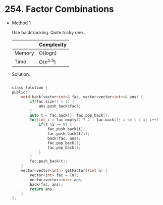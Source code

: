 # 254. Factor Combinations  
- Method 1

    Use backtracking. Quite tricky one...

    | |   Complexity  |
    | ----------- | ----------- | 
    |  Memory     | O(logn) | 
    |      Time       |  O($n^{1.5}$) | 


    Solution:

    ``` h

    class Solution {
    public:
        void back(vector<int>& fac, vector<vector<int>>& ans) {
            if(fac.size() > 1) {
                ans.push_back(fac);
            }        
            auto t = fac.back(); fac.pop_back();
            for(int i = fac.empty() ? 2 : fac.back(); i <= t / i; i++) {
                if(t %i == 0) {
                    fac.push_back(i);
                    fac.push_back(t/i);
                    back(fac, ans);
                    fac.pop_back();
                    fac.pop_back();
                }
            }
            fac.push_back(t);
        }
        vector<vector<int>> getFactors(int n) {
            vector<int> fac = {n};
            vector<vector<int>> ans;
            back(fac, ans);
            return ans;
        }
    };

    ```

<!-- - Method 2

    This is another method.

    | |   Complexity  |
    | ----------- | ----------- | 
    |  Memory     | O(n) | 
    |      Time       |  O(n) | 


    Solution:

    ``` h



    ```

- Additional Knowledge:
       
    Here are some additional knowledge.



<br> -->